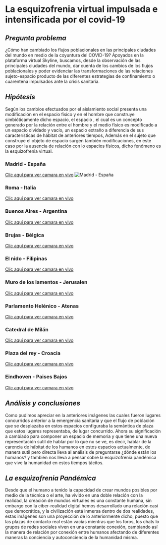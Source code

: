 # La esquizofrenia virtual impulsada e intensificada por el covid-19

## *Pregunta problema*

¿Cómo han cambiado los flujos poblacionales en las principales ciudades del mundo en medio de la coyuntura del COVID-19?
Apoyados en la plataforma virtual Skyline, buscamos, desde la observación de las principales ciudades del mundo, dar cuenta de los cambios de los flujos poblacionales y poder evidenciar las transformaciones de las relaciones sujeto-espacio producto de las diferentes estrategias de confinamiento o cuarentena impulsados ante la crisis sanitaria.

## *Hipótesis*

Según los cambios efectuados por el aislamiento social presenta una modificación en el espacio físico y en el hombre que construye simbióticamente dicho espacio, el espacio , el cual es un concepto generado por la relación entre el hombre y el medio físico es modificado a un espacio olvidado y vacío, un espacio extraño a diferencia de sus características de hábitat de anteriores tiempos, Además en el sujeto que construye el objeto de espacio surgen también modificaciones, en este caso por la ausencia de relación con lo espacios físicos, dicho fenómeno es la esquizofrenia virtual.

### Madrid - España
[Clic aquí para ver camara en vivo](https://www.skylinewebcams.com/es/webcam/espana/comunidad-de-madrid/madrid/puerta-del-sol.html)
![Madrid - España](https://github.com/Danilo17171717/esquizofreniavirtual/blob/master/Madrid%20Espa%C3%B1a.png)

### Roma - Italia
[Clic aquí para ver camara en vivo](https://www.skylinewebcams.com/es/webcam/italia/lazio/roma/fontana-di-trevi.html)

### Buenos Aires - Argentina
[Clic aquí para ver camara en vivo](https://www.skylinewebcams.com/es/webcam/argentina/buenos-aires/buenos-aires/buenos-aires.html)

### Brujas - Bélgica
[Clic aquí para ver camara en vivo](https://www.skylinewebcams.com/es/webcam/belgique/flandres/bruges/bruges.html)

### El nido - Filipinas
[Clic aquí para ver camara en vivo](https://www.skylinewebcams.com/es/webcam/philippines/mimaropa/palawan/el-nido.html)

### Muro de los lamentos - Jerusalen
[Clic aquí para ver camara en vivo](https://www.skylinewebcams.com/es/webcam/israel/jerusalem-district/jerusalem/western-wall.html)

### Parlamento Helénico - Atenas
[Clic aquí para ver camara en vivo](https://www.skylinewebcams.com/es/webcam/ellada/atiki/athina/hellenic-parliament.html)

### Catedral de Milán
[Clic aquí para ver camara en vivo](https://www.skylinewebcams.com/es/webcam/italia/lombardia/milano/duomo-milano.html)

### Plaza del rey - Croacia
[Clic aquí para ver camara en vivo](https://www.skylinewebcams.com/es/webcam/hrvatska/varazdinska/varazdin/trg-kralja-tomislava.html)

### Eindhoven - Paises Bajos
[Clic aquí para ver camara en vivo](https://www.skylinewebcams.com/es/webcam/netherlands/north-brabant/eindhoven/eindhoven.html)

## *Análisis y conclusiones*

Como pudimos apreciar en la anteriores imágenes las cuales fueron lugares concurridos anterior a la emergencia sanitaria y que el flujo de población que se desplazaba en estos espacios configuraba la semántica de plaza que estos lugares representaba, de lugar concurrido.
Ahora su significación a cambiado para componer un espacio de memoria y que tiene una nueva representación sutil de hablar por lo que no se ve, es decir, hablar de la carencia de hábitat de los humanos en estos espacios actualmente, de manera sutil pero directa lleva al análisis de preguntarse ¿dónde están los humanos? y también nos lleva a pensar sobre la esquizofrenia pandémica que vive la humanidad en estos tiempos tácitos.

## *La esquizofrenia Pandémica*

Desde que el humano a  tenido la capacidad de crear mundos posibles por medio de la técnica o el arte, ha vivido en una doble relación con la realidad, la creación de mundos virtuales es una constante humana, sin embargo con la ciber-realidad digital hemos desarrollado una relación casi que democrática, y la civilización está inmersa dentro de dos realidades, estas imágenes son una proyección de lo anteriormente dicho, puesto que las plazas de contacto real están vacías mientras que los foros, los chats lo grupos de redes sociales viven en una constante conexión, cambiando así la manera de relación por conexión entre humanos afectando de diferentes maneras la conciencia y autoconciencia de la humanidad misma.

